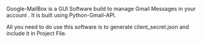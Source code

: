 Google-MailBox is a GUI Software build to manage Gmail Messages in your account . It is built using Python-Gmail-API.

All you need to do use this software is to generate client_secret.json and include it in Project File. 
